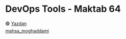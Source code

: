 # DevOps Tools - Maktab 64

🟢 [Yazdan](https://girhub.com/MrYazdan/)\
[mahsa_moghaddami](https://github.com/106mahsamoghaddami)
